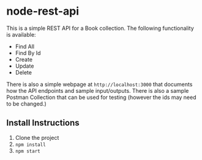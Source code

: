 # node-rest-api
This is a simple REST API for a Book collection.  The following functionality is available: 
- Find All
- Find By Id
- Create
- Update
- Delete

There is also a simple webpage at `http://localhost:3000` that documents how the API endpoints and sample input/outputs. There is also a sample Postman Collection that can be used for testing (however the ids may need to be changed.)

## Install Instructions
1. Clone the project
2. `npm install`
3. `npm start`
